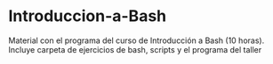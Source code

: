 # Introduccion-a-Bash
Material con el programa del curso de Introducción a Bash (10 horas).
Incluye carpeta de ejercicios de bash, scripts y el programa del taller

